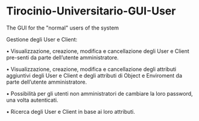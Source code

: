 # Tirocinio-Universitario-GUI-User
The GUI for the "normal" users of the system

Gestione degli User e Client:

•	Visualizzazione, creazione, modifica e cancellazione degli User e Client pre-senti da parte dell’utente amministratore.

•	Visualizzazione, creazione, modifica e cancellazione degli attributi aggiuntivi degli User e Client e degli attributi di Object e Enviroment da parte dell’utente amministratore.

•	Possibilità per gli utenti non amministratori de cambiare la loro password, una volta autenticati.

•	Ricerca degli User e Client in base ai loro attributi.
